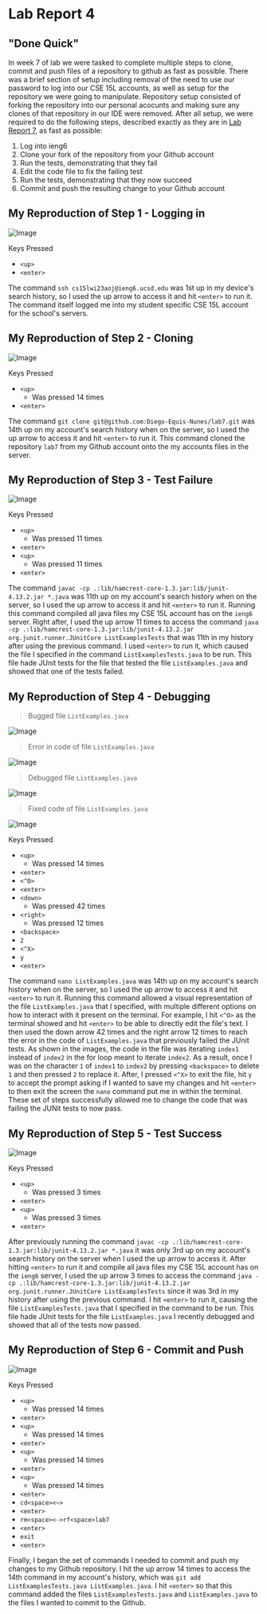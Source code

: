 # Lab Report 4

## "Done Quick"

In week 7 of lab we were tasked to complete multiple steps to clone, commit and push files of a repository to github as fast as possible. There was a brief section of setup including removal of the need to use our password to log into our CSE 15L accounts, as well as setup for the repository we were going to manipulate. Repository setup consisted of forking the repository into our personal acocunts and making sure any clones of that repository in our IDE were removed. After all setup, we were required to do the following steps, described exactly as they are in [Lab Report 7](https://ucsd-cse15l-w23.github.io/week/week7/), as fast as possible:

1. Log into ieng6
2. Clone your fork of the repository from your Github account
3. Run the tests, demonstrating that they fail
4. Edit the code file to fix the failing test
5. Run the tests, demonstrating that they now succeed
6. Commit and push the resulting change to your Github account

## My Reproduction of Step 1 - Logging in

![Image](Step4LogIn.png)

Keys Pressed
* `<up>`
* `<enter>`

The command `ssh cs15lwi23aoj@ieng6.ucsd.edu` was 1st up in my device's search history, so I used the up arrow to access it and hit `<enter>` to run it. The command itself logged me into my student specific CSE 15L account for the school's servers.

## My Reproduction of Step 2 - Cloning

![Image](Step5CloneFork.png)

Keys Pressed
* `<up>`
  * Was pressed 14 times
* `<enter>`

The command `git clone git@github.com:Diego-Equis-Nunes/lab7.git` was 14th up on my account's search history when on the server, so I used the up arrow to access it and hit `<enter>` to run it. This command cloned the repository `lab7` from my Github account onto the my accounts files in the server.

## My Reproduction of Step 3 - Test Failure

![Image](Step6TestsFail.png)

Keys Pressed
* `<up>`
  * Was pressed 11 times
* `<enter>`
* `<up>`
  * Was pressed 11 times
* `<enter>`

The command `javac -cp .:lib/hamcrest-core-1.3.jar:lib/junit-4.13.2.jar *.java` was 11th up on my account's search history when on the server, so I used the up arrow to access it and hit `<enter>` to run it. Running this command compiled all java files my CSE 15L account has on the `ieng6` server. Right after, I used the up arrow 11 times to access the command `java -cp .:lib/hamcrest-core-1.3.jar:lib/junit-4.13.2.jar org.junit.runner.JUnitCore ListExamplesTests` that was 11th in my history after using the previous command. I used `<enter>` to run it, which caused the file I specified in the command `ListExamplesTests.java` to be run. This file hade JUnit tests for the file that tested the file `ListExamples.java` and showed that one of the tests failed.

## My Reproduction of Step 4 - Debugging

> Bugged file `ListExamples.java`

![Image](Step7UnfixedFull.png)

> Error in code of file `ListExamples.java`

![Image](Step7UnfixedZoom.png)

> Debugged file `ListExamples.java`

![Image](Step7FixedFull.png)

> Fixed code of file `ListExamples.java`

![Image](Step7FixedZoom.png)

Keys Pressed
* `<up>`
  * Was pressed 14 times
* `<enter>`
* `<^O>`
* `<enter>`
* `<down>`
  * Was pressed 42 times
* `<right>`
  * Was pressed 12 times
* `<backspace>`
* `2`
* `<^X>`
* `y`
* `<enter>`

The command `nano ListExamples.java` was 14th up on my account's search history when on the server, so I used the up arrow to access it and hit `<enter>` to run it. Running this command allowed a visual representation of the file `ListExamples.java` that I specified, with multiple different options on how to interact with it present on the terminal. For example, I hit `<^O>` as the terminal showed and hit `<enter>` to be able to directly edit the file's text. I then used the down arrow 42 times and the right arrow 12 times to reach the error in the code of `ListExamples.java` that previously failed the JUnit tests. As shown in the images, the code in the file was iterating `index1` instead of `index2` in the for loop meant to iterate `index2`. As a result, once I was on the character `1` of `index1` to `index2` by pressing `<backspace>` to delete `1` and then pressed `2` to replace it. After, I pressed `<^X>` to exit the file, hit `y` to accept the prompt asking if I wanted to save my changes and hit `<enter>` to then exit the screen the `nano` command put me in within the terminal. These set of steps successfully allowed me to change the code that was failing the JUNit tests to now pass.

## My Reproduction of Step 5 - Test Success

![Image](Step8TestsPass.png)

Keys Pressed
* `<up>`
  * Was pressed 3 times
* `<enter>`
* `<up>`
  * Was pressed 3 times
* `<enter>`

After previously running the command `javac -cp .:lib/hamcrest-core-1.3.jar:lib/junit-4.13.2.jar *.java` it was only 3rd up on my account's search history on the server when I used the up arrow to access it. After hitting `<enter>` to run it and compile all java files my CSE 15L account has on the `ieng6` server, I used the up arrow 3 times to access the command `java -cp .:lib/hamcrest-core-1.3.jar:lib/junit-4.13.2.jar org.junit.runner.JUnitCore ListExamplesTests` since it was 3rd in my history after using the previous command. I hit `<enter>` to run it, causing the file `ListExamplesTests.java` that I specified in the command to be run. This file hade JUnit tests for the file `ListExamples.java` I recently debugged and showed that all of the tests now passed.

## My Reproduction of Step 6 - Commit and Push

![Image](Step9CommitPush.png)

Keys Pressed
* `<up>`
  * Was pressed 14 times
* `<enter>`
* `<up>`
  * Was pressed 14 times
* `<enter>`
* `<up>`
  * Was pressed 14 times
* `<enter>`
* `<up>`
  * Was pressed 14 times
* `<enter>`
* `cd<space><~>`
* `<enter>`
* `rm<space><->rf<space>lab7`
* `<enter>`
* `exit`
* `<enter>`

Finally, I began the set of commands I needed to commit and push my changes to my Github repository. I hit the up arrow 14 times to access the 14th command in my account's history, which was `git add ListExamplesTests.java ListExamples.java`. I hit `<enter>` so that this command added the files `ListExamplesTests.java` and `ListExamples.java` to the files I wanted to commit to the Github.
